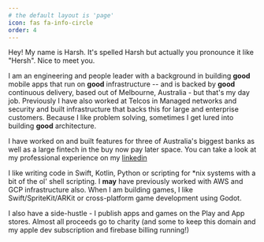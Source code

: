 ```yaml
---
# the default layout is 'page'
icon: fas fa-info-circle
order: 4
---
```


Hey! My name is Harsh. It's spelled Harsh but actually you pronounce it like "Hersh". Nice to meet you.

I am an engineering and people leader with a background in building __good__ mobile apps that run on __good__ infrastructure -- and is backed by __good__ continuous delivery, based out of Melbourne, Australia - but that's my day job. Previously I have also worked at Telcos in Managed networks and security and built infrastructure that backs this for large and enterprise customers. Because I like problem solving, sometimes I get lured into building __good__ architecture.

I have worked on and built features for three of Australia's biggest banks as well as a large fintech in the buy now pay later space. You can take a look at my professional experience on my [linkedin](https://linkedin.com/in/hoverseer)

I like writing code in Swift, Kotlin, Python or scripting for *nix systems with a bit of the ol' shell scripting. I __may__ have previously worked with AWS and GCP infrastructure also. When I am building games, I like Swift/SpriteKit/ARKit or cross-platform game development using Godot.

I also have a side-hustle - I publish apps and games on the Play and App stores. Almost all proceeds go to charity (and some to keep this domain and my apple dev subscription and firebase billing running!)
